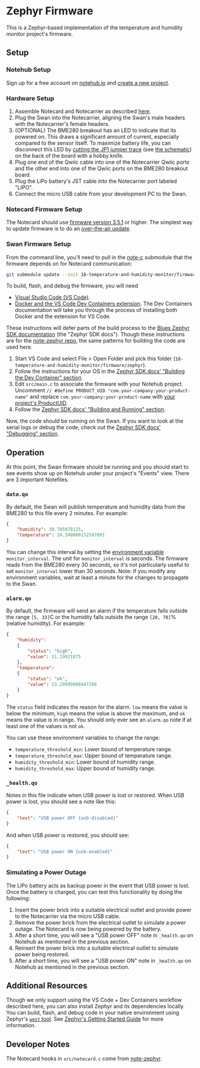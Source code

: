 # Zephyr Firmware

This is a Zephyr-based implementation of the temperature and humidity monitor project's firmware.

## Setup

### Notehub Setup

Sign up for a free account on [notehub.io](https://notehub.io) and [create a new project](https://dev.blues.io/quickstart/notecard-quickstart/notecard-and-notecarrier-pi/#set-up-notehub).

### Hardware Setup

1. Assemble Notecard and Notecarrier as described [here](https://dev.blues.io/quickstart/notecard-quickstart/notecard-and-notecarrier-f/).
2. Plug the Swan into the Notecarrier, aligning the Swan's male headers with the Notecarrier's female headers.
3. (OPTIONAL) The BME280 breakout has an LED to indicate that its powered on. This draws a significant amount of current, especially compared to the sensor itself. To maximize battery life, you can disconnect this LED by [cutting the JP1 jumper trace](https://learn.sparkfun.com/tutorials/how-to-work-with-jumper-pads-and-pcb-traces/cutting-a-trace-between-jumper-pads) (see [the schematic](https://cdn.sparkfun.com/assets/0/9/6/b/4/Qwiic_BME280_Schematic_attempt2.pdf)) on the back of the board with a hobby knife.
4. Plug one end of the Qwiic cable into one of the Notecarrier Qwiic ports and the other end into one of the Qwiic ports on the BME280 breakout board.
5. Plug the LiPo battery's JST cable into the Notecarrier port labeled "LIPO".
6. Connect the micro USB cable from your development PC to the Swan.

### Notecard Firmware Setup

The Notecard should use [firmware version 3.5.1](https://dev.blues.io/notecard/notecard-firmware-updates/#v3-5-1-october-7th-2022) or higher. The simplest way to update firmware is to do an [over-the-air update](https://dev.blues.io/notecard/notecard-firmware-updates/#ota-dfu-with-notehub).

### Swan Firmware Setup

From the command line, you'll need to pull in the [note-c](https://github.com/blues/note-c) submodule that the firmware depends on for Notecard communication:

```sh
git submodule update --init 18-temperature-and-humidity-monitor/firmware/zephyr/note-c
```

To build, flash, and debug the firmware, you will need

* [Visual Studio Code (VS Code)](https://code.visualstudio.com/).
* [Docker and the VS Code Dev Containers extension](https://code.visualstudio.com/docs/devcontainers/containers). The Dev Containers documentation will take you through the process of installing both Docker and the extension for VS Code.

These instructions will defer parts of the build process to the [Blues Zephyr SDK documentation](https://dev.blues.io/tools-and-sdks/firmware-libraries/zephyr-sdk) (the "Zephyr SDK docs"). Though these instructions are for the [note-zephyr repo](https://github.com/blues/note-zephyr), the same patterns for building the code are used here.

1. Start VS Code and select File > Open Folder and pick this folder (`18-temperature-and-humidity-monitor/firmware/zephyr`).
1. Follow the instructions for your OS in the [Zephyr SDK docs' "Building the Dev Container" section](https://dev.blues.io/tools-and-sdks/firmware-libraries/zephyr-sdk/#building-the-dev-container).
1. Edit `src/main.c` to associate the firmware with your Notehub project. Uncomment `// #define PRODUCT_UID "com.your-company:your-product-name"` and replace `com.your-company:your-product-name` with [your project's ProductUID](https://dev.blues.io/notehub/notehub-walkthrough/#finding-a-productuid).
1. Follow the [Zephyr SDK docs' "Building and Running" section](https://dev.blues.io/tools-and-sdks/firmware-libraries/zephyr-sdk/#building-and-running).

Now, the code should be running on the Swan. If you want to look at the serial logs or debug the code, check out the [Zephyr SDK docs' "Debugging" section](https://dev.blues.io/tools-and-sdks/firmware-libraries/zephyr-sdk/#debugging).

## Operation

At this point, the Swan firmware should be running and you should start to see events show up on Notehub under your project's "Events" view. There are 3 important Notefiles.

### `data.qo`

By default, the Swan will publish temperature and humidity data from the BME280 to this file every 2 minutes. For example:

```json
{ 
    "humidity": 30.705078125,
    "temperature": 24.340000152587891
}
```

You can change this interval by setting the [environment variable](https://dev.blues.io/guides-and-tutorials/notecard-guides/understanding-environment-variables/) `monitor_interval`. The unit for `monitor_interval` is seconds. The firmware reads from the BME280 every 30 seconds, so it's not particularly useful to set `monitor_interval` lower than 30 seconds. Note: If you modify any environment variables, wait at least a minute for the changes to propagate to the Swan.

### `alarm.qo`

By default, the firmware will send an alarm if the temperature falls outside the range `[5, 33]`C or the humidity falls outside the range `[20, 70]`% (relative humidity). For example:


```json
{
    "humidity":
    {
        "status": "high",
        "value": 31.19921875
    },
    "temperature":
    {
        "status": "ok",
        "value": 23.20999908447266
    }
}
```

The `status` field indicates the reason for the alarm. `low` means the value is below the minimum, `high` means the value is above the maximum, and `ok` means the value is in range. You should only ever see an `alarm.qo` note if at least one of the values is not `ok`.

You can use these environment variables to change the range:

* `temperature_threshold_min`: Lower bound of temperature range.
* `temperature_threshold_max`: Upper bound of temperature range.
* `humidity_threshold_min`: Lower bound of humidity range.
* `humidity_threshold_max`: Upper bound of humidity range.

### `_health.qo`

Notes in this file indicate when USB power is lost or restored. When USB power is lost, you should see a note like this:

```json
{
    "text": "USB power OFF {usb-disabled}"
}
```

And when USB power is restored, you should see:

```json
{
    "text": "USB power ON {usb-enabled}"
}
```

### Simulating a Power Outage

The LiPo battery acts as backup power in the event that USB power is lost. Once the battery is charged, you can test this functionality by doing the following:

1. Insert the power brick into a suitable electrical outlet and provide power to the Notecarrier via the micro USB cable.
2. Remove the power brick from the electrical outlet to simulate a power outage. The Notecard is now being powered by the battery.
3. After a short time, you will see a "USB power OFF" note in `_health.qo` on Notehub as mentioned in the previous section.
4. Reinsert the power brick into a suitable electrical outlet to simulate power being restored.
5. After a short time, you will see a "USB power ON" note in `_health.qo` on Notehub as mentioned in the previous section.

## Additional Resources

Though we only support using the VS Code + Dev Containers workflow described here, you can also install Zephyr and its dependencies locally. You can build, flash, and debug code in your native environment using Zephyr's [`west` tool](https://docs.zephyrproject.org/latest/develop/west/index.html). See [Zephyr's Getting Started Guide](https://docs.zephyrproject.org/latest/develop/getting_started/index.html) for more information.

## Developer Notes

The Notecard hooks in `src/notecard.c` come from [note-zephyr](https://github.com/blues/note-zephyr).